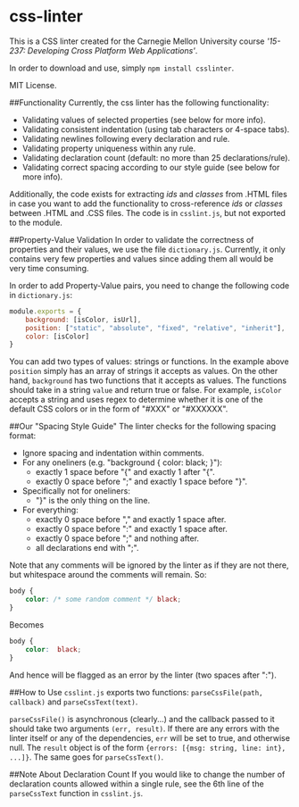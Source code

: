 css-linter
======
This is a CSS linter created for the Carnegie Mellon University course *'15-237: Developing Cross Platform Web Applications'*.

In order to download and use, simply `npm install csslinter`.

MIT License.

##Functionality
Currently, the css linter has the following functionality:

* Validating values of selected properties (see below for more info).
* Validating consistent indentation (using tab characters or 4-space tabs).
* Validating newlines following every declaration and rule.
* Validating property uniqueness within any rule.
* Validating declaration count (default: no more than 25 declarations/rule).
* Validating correct spacing according to our style guide (see below for more info).

Additionally, the code exists for extracting *ids* and *classes* from .HTML files in case you want to add the functionality to cross-reference *ids* or *classes* between .HTML and .CSS files. The code is in `csslint.js`, but not exported to the module. 

##Property-Value Validation
In order to validate the correctness of properties and their values, we use the file `dictionary.js`. Currently, it only contains very few properties and values since adding them all would be very time consuming.

In order to add Property-Value pairs, you need to change the following code in `dictionary.js`:

```javascript
module.exports = {
	background: [isColor, isUrl],
	position: ["static", "absolute", "fixed", "relative", "inherit"],
	color: [isColor]
}
```

You can add two types of values: strings or functions. In the example above `position` simply has an array of strings it accepts as values. On the other hand, `background` has two functions that it accepts as values. The functions should take in a string `value` and return true or false. For example, `isColor` accepts a string and uses regex to determine whether it is one of the default CSS colors or in the form of "#XXX" or "#XXXXXX".

##Our "Spacing Style Guide"
The linter checks for the following spacing format:

* Ignore spacing and indentation within comments.
* For any oneliners (e.g. "background { color: black; }"):
	* exactly 1 space before "{" and exactly 1 after "{".
	* exactly 0 space before ";" and exactly 1 space before "}".
* Specifically not for oneliners:
	* "}" is the only thing on the line.
* For everything:
	* exactly 0 space before "," and exactly 1 space after.
	* exactly 0 space before ":" and exactly 1 space after.
	* exactly 0 space before ";" and nothing after.
	* all declarations end with ";".

Note that any comments will be ignored by the linter as if they are not there, but whitespace around the comments will remain. So:
```css
body {
	color: /* some random comment */ black;
}
```
Becomes
```css
body {
	color:  black;
}
```
And hence will be flagged as an error by the linter (two spaces after ":").

##How to Use
`csslint.js` exports two functions: `parseCssFile(path, callback)` and `parseCssText(text)`.

`parseCssFile()` is asynchronous (clearly...) and the callback passed to it should take two arguments `(err, result)`. If there are any errors with the linter itself or any of the dependencies, `err` will be set to true, and otherwise null. The `result` object is of the form `{errors: [{msg: string, line: int}, ...]}`. The same goes for `parseCssText()`.

##Note About Declaration Count
If you would like to change the number of declaration counts allowed within a single rule, see the 6th line of the `parseCssText` function in `csslint.js`.
